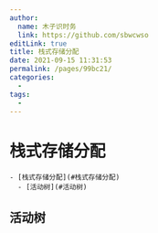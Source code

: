 ```yaml
---
author: 
  name: 木子识时务
  link: https://github.com/sbwcwso
editLink: true
title: 栈式存储分配
date: 2021-09-15 11:31:53
permalink: /pages/99bc21/
categories: 
  - 
tags: 
  - 
---
```


# 栈式存储分配

```markmap
- [栈式存储分配](#栈式存储分配)
  - [活动树](#活动树)
```

## 活动树


